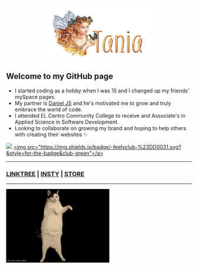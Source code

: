 <p align="center">
  <img width="280" height="150" src="name-graphics-tania-882855.gif">
</p>

## Welcome to my GitHub page ##
- I started coding as a hobby when I was 15 and I changed up my friends' mySpace pages.
- My partner is [Daniel JS](danieljs.io) and he's motivated me to grow and truly embrace the world of code.
- I attended EL Centro Community College to receive and Associate's in Applied Science in Software Development.
- Looking to collaborate on growing my brand and hoping to help others with creating their websites ✨

<a href="mailto:ttorresbiz@gmail.com?"> <img src="https://img.shields.io/badge/gmail-%23DD0031.svg?&style=for-the-badge&logo=gmail&logoColor=white"/></a> 
<a href="https://feelyclub.com"> <img src="https://img.shields.io/badge/-feelyclub-%23DD0031.svg?&style=for-the-badge&club-green"</a>

-----------------------
### [LINKTREE](https://linktr.ee/helloitstania) | [INSTY](https://instagram.com/myfriendtania) | [STORE](https://feelyclub.com) ### 
-----------------------

<img src="./cat-wink.gif" width="280" height="200">


<!----------------------------------------- COMMENTED OUT ITEMS ------------------------------------->

<!---- ![cat_wink](./cat-wink.gif) ---->
<!---
myfriendtania/myfriendtania is a ✨ special ✨ repository because its my `README.md` (this file) appears on your GitHub profile.
You can click the Preview link to take a look at your changes.
--->
